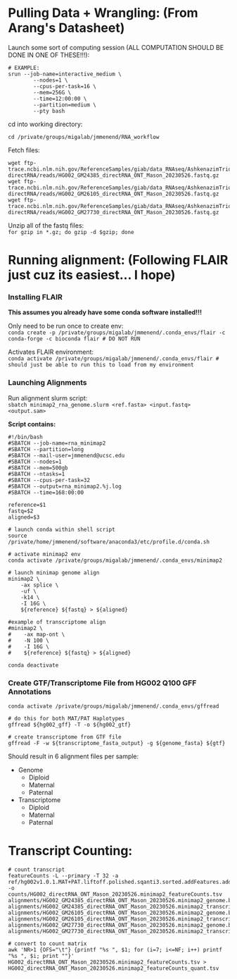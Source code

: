 # Pulling Data + Wrangling: (From Arang's Datasheet)

Launch some sort of computing session (ALL COMPUTATION SHOULD BE DONE IN ONE OF THESE!!!):
```
# EXAMPLE:
srun --job-name=interactive_medium \
        --nodes=1 \
        --cpus-per-task=16 \
        --mem=256G \
        --time=12:00:00 \
        --partition=medium \
        --pty bash
```

cd into working directory:
```
cd /private/groups/migalab/jmmenend/RNA_workflow
```

Fetch files:
```
wget ftp-trace.ncbi.nlm.nih.gov/ReferenceSamples/giab/data_RNAseq/AshkenazimTrio/HG002_NA24385_son/Mason_ONT-directRNA/reads/HG002_GM24385_directRNA_ONT_Mason_20230526.fastq.gz   
wget ftp-trace.ncbi.nlm.nih.gov/ReferenceSamples/giab/data_RNAseq/AshkenazimTrio/HG002_NA24385_son/Mason_ONT-directRNA/reads/HG002_GM26105_directRNA_ONT_Mason_20230526.fastq.gz   
wget ftp-trace.ncbi.nlm.nih.gov/ReferenceSamples/giab/data_RNAseq/AshkenazimTrio/HG002_NA24385_son/Mason_ONT-directRNA/reads/HG002_GM27730_directRNA_ONT_Mason_20230526.fastq.gz  
```

Unzip all of the fastq files:   
`for gzip in *.gz; do gzip -d $gzip; done`   

# Running alignment: (Following FLAIR just cuz its easiest... I hope)

### Installing FLAIR    

**This assumes you already have some conda software installed!!!**    

Only need to be run once to create env:    
`conda create -p /private/groups/migalab/jmmenend/.conda_envs/flair -c conda-forge -c bioconda flair # DO NOT RUN`    

Activates FLAIR environment:    
`conda activate /private/groups/migalab/jmmenend/.conda_envs/flair # should just be able to run this to load from my environment`

### Launching Alignments
Run alignment slurm script:   
`sbatch minimap2_rna_genome.slurm <ref.fasta> <input.fastq> <output.sam>`

**Script contains:**   
```
#!/bin/bash
#SBATCH --job-name=rna_minimap2
#SBATCH --partition=long
#SBATCH --mail-user=jmmenend@ucsc.edu
#SBATCH --nodes=1
#SBATCH --mem=500gb
#SBATCH --ntasks=1
#SBATCH --cpus-per-task=32
#SBATCH --output=rna_minimap2.%j.log
#SBATCH --time=168:00:00

reference=$1
fastq=$2
aligned=$3

# launch conda within shell script
source /private/home/jmmenend/software/anaconda3/etc/profile.d/conda.sh

# activate minimap2 env
conda activate /private/groups/migalab/jmmenend/.conda_envs/minimap2

# launch minimap genome align
minimap2 \
    -ax splice \
    -uf \
    -k14 \
    -I 16G \
    ${reference} ${fastq} > ${aligned}
    
#example of transcriptome align
#minimap2 \
#    -ax map-ont \
#    -N 100 \
#    -I 16G \
#    ${reference} ${fastq} > ${aligned}

conda deactivate
```

### Create GTF/Transcriptome File from HG002 Q100 GFF Annotations
```
conda activate /private/groups/migalab/jmmenend/.conda_envs/gffread

# do this for both MAT/PAT Haplotypes
gffread ${hg002_gff} -T -o ${hg002_gtf}

# create transcriptome from GTF file
gffread -F -w ${transcriptome_fasta_output} -g ${genome_fasta} ${gtf}
```

Should result in 6 alignment files per sample:
 * Genome
    - Diploid
    - Maternal
    - Paternal
 * Transcriptome
    - Diploid
    - Maternal
    - Paternal


# Transcript Counting:
```
# count transcript
featureCounts -L --primary -T 32 -a ref/hg002v1.0.1.MAT+PAT.liftoff.polished.sqanti3.sorted.addFeatures.addTags.modiAttribute.gtf -o counts/HG002_directRNA_ONT_Mason_20230526.minimap2_featureCounts.tsv alignments/HG002_GM24385_directRNA_ONT_Mason_20230526.minimap2_genome.bam alignments/HG002_GM24385_directRNA_ONT_Mason_20230526.minimap2_transcriptome.bam alignments/HG002_GM26105_directRNA_ONT_Mason_20230526.minimap2_genome.bam alignments/HG002_GM26105_directRNA_ONT_Mason_20230526.minimap2_transcriptome.bam alignments/HG002_GM27730_directRNA_ONT_Mason_20230526.minimap2_genome.bam alignments/HG002_GM27730_directRNA_ONT_Mason_20230526.minimap2_transcriptome.bam

# convert to count matrix
awk 'NR>1 {OFS="\t"} {printf "%s ", $1; for (i=7; i<=NF; i++) printf "%s ", $i; print ""}' HG002_directRNA_ONT_Mason_20230526.minimap2_featureCounts.tsv > HG002_directRNA_ONT_Mason_20230526.minimap2_featureCounts_quant.tsv


```


